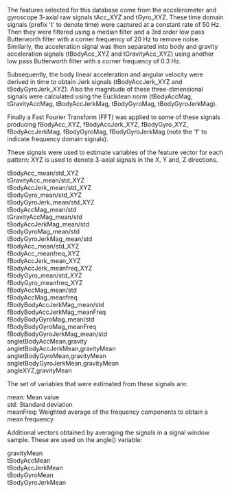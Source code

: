 The features selected for this database come from the accelerometer and gyroscope 3-axial raw signals tAcc_XYZ and tGyro_XYZ. These time domain signals (prefix 't' to denote time) were captured at a constant rate of 50 Hz. Then they were filtered using a median filter and a 3rd order low pass Butterworth filter with a corner frequency of 20 Hz to remove noise. Similarly, the acceleration signal was then separated into body and gravity acceleration signals (tBodyAcc_XYZ and tGravityAcc_XYZ) using another low pass Butterworth filter with a corner frequency of 0.3 Hz. 

Subsequently, the body linear acceleration and angular velocity were derived in time to obtain Jerk signals (tBodyAccJerk_XYZ and tBodyGyroJerk_XYZ). Also the magnitude of these three-dimensional signals were calculated using the Euclidean norm (tBodyAccMag, tGravityAccMag, tBodyAccJerkMag, tBodyGyroMag, tBodyGyroJerkMag). 

Finally a Fast Fourier Transform (FFT) was applied to some of these signals producing fBodyAcc_XYZ, fBodyAccJerk_XYZ, fBodyGyro_XYZ, fBodyAccJerkMag, fBodyGyroMag, fBodyGyroJerkMag (note the 'f' to indicate frequency domain signals). 

These signals were used to estimate variables of the feature vector for each pattern: XYZ is used to denote 3-axial signals in the X, Y and, Z directions.

tBodyAcc_mean/std_XYZ<br/>
tGravityAcc_mean/std_XYZ<br/>
tBodyAccJerk_mean/std_XYZ<br/>
tBodyGyro_mean/std_XYZ<br/>
tBodyGyroJerk_mean/std_XYZ<br/>
tBodyAccMag_mean/std<br/>
tGravityAccMag_mean/std<br/>
tBodyAccJerkMag_mean/std<br/>
tBodyGyroMag_mean/std<br/>
tBodyGyroJerkMag_mean/std<br/>
fBodyAcc_mean/std_XYZ<br/>
fBodyAcc_meanfreq_XYZ<br/>
fBodyAccJerk_mean_XYZ<br/>
fBodyAccJerk_meanfreq_XYZ<br/>
fBodyGyro_mean/std_XYZ<br/>
fBodyGyro_meanfreq_XYZ<br/>
fBodyAccMag_mean/std<br/>
fBodyAccMag_meanfreq<br/>
fBodyBodyAccJerkMag_mean/std<br/>
fBodyBodyAccJerkMag_meanFreq<br/>
fBodyBodyGyroMag_mean/std<br/>
fBodyBodyGyroMag_meanFreq<br/>
fBodyBodyGyroJerkMag_mean/std<br/>
angletBodyAccMean,gravity<br/>
angletBodyAccJerkMean,gravityMean<br/>
angletBodyGyroMean,gravityMean<br/>
angletBodyGyroJerkMean,gravityMean<br/>
angleXYZ,gravityMean

The set of variables that were estimated from these signals are: 

mean: Mean value<br/>
std: Standard deviation<br/>
meanFreq: Weighted average of the frequency components to obtain a mean frequency<br/>

Additional vectors obtained by averaging the signals in a signal window sample. These are used on the angle() variable:

gravityMean<br/>
tBodyAccMean<br/>
tBodyAccJerkMean<br/>
tBodyGyroMean<br/>
tBodyGyroJerkMean
